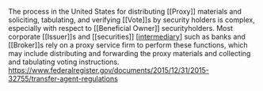 The process in the United States for distributing [[Proxy]] materials and soliciting, tabulating, and verifying [[Vote]]s by security holders is complex, especially with respect to [[Beneficial Owner]] securityholders. Most corporate [[Issuer]]s and [[securities]] [[intermediary]](ies) such as banks and [[Broker]]s rely on a proxy service firm to perform these functions, which may include distributing and forwarding the proxy materials and collecting and tabulating voting instructions.
https://www.federalregister.gov/documents/2015/12/31/2015-32755/transfer-agent-regulations